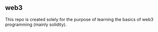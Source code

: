 ## web3
This repo is created solely for the purpose of learning the basics of web3 programming (mainly solidity).
